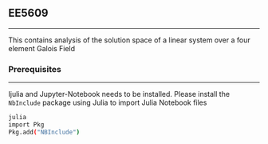 ## EE5609

---


This contains analysis of the solution space of a linear system over a four element Galois Field


### Prerequisites
---

Ijulia and Jupyter-Notebook needs to be installed.
Please install the `NbInclude` package using Julia to import Julia Notebook files

```bash
julia
import Pkg
Pkg.add("NBInclude")
```